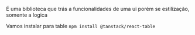 É uma biblioteca que trás a funcionalidades de uma ui porém se estilização, somente a logica

Vamos instalar para table
`npm install @tanstack/react-table`



